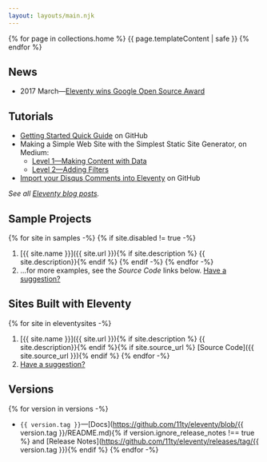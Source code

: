 ```yaml
---
layout: layouts/main.njk
---
```


{% for page in collections.home %}
{{ page.templateContent | safe }}
{% endfor %}

## News

* 2017 March—<a href="https://www.zachleat.com/web/eleventy-google-award/">Eleventy wins Google Open Source Award </a>

## Tutorials

* [Getting Started Quick Guide](https://github.com/11ty/eleventy#getting-started) on GitHub
* <span class="elv-b">Making a Simple Web Site with the Simplest Static Site Generator</span>, on Medium:
	* [Level 1—Making Content with Data](https://medium.com/@11ty/making-a-simple-web-site-with-the-simplest-static-site-generator-level-1-7fc6febca1)
	* [Level 2—Adding Filters](https://medium.com/@11ty/making-a-simple-web-site-with-eleventy-level-2-1b356183377c)
* [Import your Disqus Comments into Eleventy](https://github.com/11ty/eleventy-import-disqus/blob/master/README.md) on GitHub

_See all [Eleventy blog posts](https://www.zachleat.com/web/eleventy/)._


## Sample Projects

{% for site in samples -%}
{% if site.disabled != true -%}
1. [{{ site.name }}]({{ site.url }}){% if site.description %} {{ site.description}}{% endif %}
{% endif -%}
{% endfor -%}
1. …for more examples, see the _Source Code_ links below. [Have a suggestion?](https://github.com/11ty/eleventy/issues/new?labels=sample-project)

## Sites Built with Eleventy

{% for site in eleventysites -%}
1. [{{ site.name }}]({{ site.url }}){% if site.description %} {{ site.description}}{% endif %}{% if site.source_url %} [Source Code]({{ site.source_url }}){% endif %}
{% endfor -%}
1. [Have a suggestion?](https://github.com/11ty/11ty.io/issues/new?title=I+built+a+site+with+Eleventy!)

## Versions

{% for version in versions -%}
* `{{ version.tag }}`—[Docs](https://github.com/11ty/eleventy/blob/{{ version.tag }}/README.md){% if version.ignore_release_notes !== true %} and [Release Notes](https://github.com/11ty/eleventy/releases/tag/{{ version.tag }}){% endif %}
{% endfor -%}
